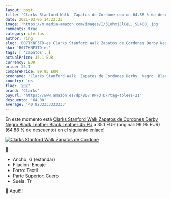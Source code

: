 ```yaml
---
layout: post
title: 'Clarks Stanford Walk  Zapatos de Cordone con un 64.88 % de descuento'
date: 2021-03-05 14:23:23
image: 'https://m.media-amazon.com/images/I/31ohxjJlCeL._SL400_.jpg'
comments: true
category: ofertas
author: ring
slug: 'B07TKNF3TD-es Clarks Stanford Walk Zapatos de Cordones Derby Negro Black...'
sku: 'B07TKNF3TD-es'
tags: [ 'zapatos', ]
actualPrice: 35.1 EUR
currency: EUR
price: 35.1
comparePrice: 99.95 EUR
prodname: 'Clarks Stanford Walk  Zapatos de Cordones Derby  Negro  Black Leather Black Leather   45 EU'
country: 'es'
flag: '🇪🇸'
brand: 'Clarks'
buyurl: 'https://www.amazon.es/dp/B07TKNF3TD/?tag=tolees-21'
descuento: '64.88'
average: '40.8233333333333'
---
```


En este momento está [Clarks Stanford Walk  Zapatos de Cordones Derby  Negro  Black Leather Black Leather   45 EU](https://www.amazon.es/dp/B07TKNF3TD/?tag=tolees-21) a 35.1 EUR (original: 99.95 EUR) (64.88 %  de descuento) en el siguiente enlace!

[![Clarks Stanford Walk  Zapatos de Cordone](https://m.media-amazon.com/images/I/31ohxjJlCeL._SL400_.jpg)](https://www.amazon.es/dp/B07TKNF3TD/?tag=tolees-21)

🔎:

- Ancho: G (estándar)
- Fijación: Encaje
- Forro: Textil
- Parte Superior: Cuero
- Suela: Tr

[🛒 Aquí!!!](https://www.amazon.es/dp/B07TKNF3TD/?tag=tolees-21)
